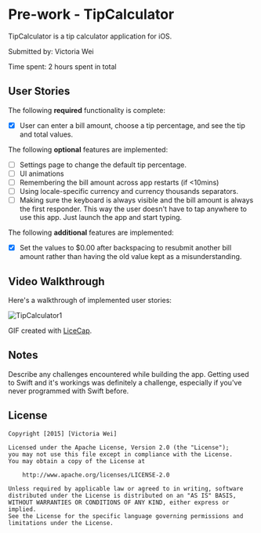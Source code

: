 # Pre-work - TipCalculator

TipCalculator is a tip calculator application for iOS.

Submitted by: Victoria Wei

Time spent: 2 hours spent in total

## User Stories

The following **required** functionality is complete:
* [x] User can enter a bill amount, choose a tip percentage, and see the tip and total values.

The following **optional** features are implemented:
* [ ] Settings page to change the default tip percentage.
* [ ] UI animations
* [ ] Remembering the bill amount across app restarts (if <10mins)
* [ ] Using locale-specific currency and currency thousands separators.
* [ ] Making sure the keyboard is always visible and the bill amount is always the first responder. This way the user doesn't have to tap anywhere to use this app. Just launch the app and start typing.

The following **additional** features are implemented:

- [x] Set the values to $0.00 after backspacing to resubmit another bill amount rather than having the old value kept as a misunderstanding. 

## Video Walkthrough 

Here's a walkthrough of implemented user stories:

<img src='http://i.imgur.com/r0hhyFL.gif' title='TipCalculator1' width='' alt='TipCalculator1' />

GIF created with [LiceCap](http://www.cockos.com/licecap/).

## Notes

Describe any challenges encountered while building the app.
Getting used to Swift and it's workings was definitely a challenge, especially if you've never programmed with Swift before.

## License

    Copyright [2015] [Victoria Wei]

    Licensed under the Apache License, Version 2.0 (the "License");
    you may not use this file except in compliance with the License.
    You may obtain a copy of the License at

        http://www.apache.org/licenses/LICENSE-2.0

    Unless required by applicable law or agreed to in writing, software
    distributed under the License is distributed on an "AS IS" BASIS,
    WITHOUT WARRANTIES OR CONDITIONS OF ANY KIND, either express or implied.
    See the License for the specific language governing permissions and
    limitations under the License.
